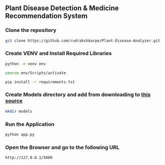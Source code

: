 ## Plant Disease Detection & Medicine Recommendation System

### Clone the repository

```bash
git clone https://github.com/rudrakshkarpe/Plant-Disease-Analyzer.git
```


### Create VENV and Install Required Libraries
```bash
python -m venv env
```

```bash
source env/Scripts/activate
```

```bash
pip install -r requirements.txt
```

### Create Models directory and add from downloading to [this source](https://drive.google.com/drive/folders/1ewJWAiduGuld_9oGSrTuLumg9y62qS6A)

```bash
mkdir models
```

### Run the Application

```bash
python app.py
```

### Open the Browser and go to the following URL

```bash
http://127.0.0.1/5000
```

